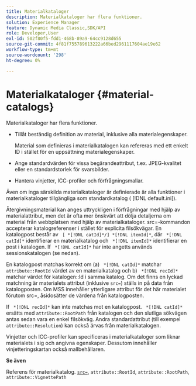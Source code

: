 ```yaml
---
title: Materialkataloger
description: Materialkataloger har flera funktioner.
solution: Experience Manager
feature: Dynamic Media Classic,SDK/API
role: Developer,User
exl-id: 502f80f5-fdd1-468b-89a9-64cc9128d655
source-git-commit: 4f81f755789613222a66bed2961117604ae19e62
workflow-type: tm+mt
source-wordcount: '298'
ht-degree: 0%

---
```


# Materialkataloger {#material-catalogs}

Materialkataloger har flera funktioner.

* Tillåt beständig definition av material, inklusive alla materialegenskaper.

  Material som definieras i materialkatalogen kan refereras med ett enkelt ID i stället för en uppsättning materialegenskaper.
* Ange standardvärden för vissa begärandeattribut, t.ex. JPEG-kvalitet eller en standardstorlek för svarsbilder.
* Hantera vinjetter, ICC-profiler och förfrågningsmallar.

Även om inga särskilda materialkataloger är definierade är alla funktioner i materialkataloger tillgängliga som standardkatalog ( [!DNL default.ini]).

Återgivningsmaterial kan anges uttryckligen i förfrågningar med hjälp av materialattribut, men det är ofta mer önskvärt att dölja detaljerna om material från webbplatsen med hjälp av materialkataloger. src=-kommandon accepterar katalogreferenser i stället för explicita filsökvägar. En katalogpost består av ` [ *[!DNL catId]*/] *[!DNL itemId]*`, där ` *[!DNL catId]*` identifierar en materialkatalog och ` *[!DNL itemId]*` identifierar en post i katalogen. If ` *[!DNL catId]*` har inte angetts används sessionskatalogen (se nedan).

En katalogpost matchas korrekt om (a) ` *[!DNL catId]*` matchar `attribute::RootId` värdet av en materialkatalog och b) ` *[!DNL recId]*` matchar värdet för katalogen::Id i samma katalog. Om det finns en lyckad matchning är materialets attribut (inklusive `src=`) ställs in på data från katalogposten. Om MSS innehåller ytterligare attribut för det här materialet förutom src=, åsidosätter de värdena från katalogposten.

If ` *[!DNL recId]*` kan inte matchas mot en katalogpost. ` *[!DNL catId]*` ersätts med `attribute::RootPath` från katalogen och den slutliga sökvägen antas sedan vara en enkel filsökväg. Andra standardattribut (till exempel `attribute::Resolution`) kan också ärvas från materialkatalogen.

Vinjetter och ICC-profiler kan specificeras i materialkataloger som liknar materialets i sig och angivna egenskaper. Dessutom innehåller vinjetteringskartan också mallbehållaren.

**Se även**

Referens för materialkatalog. [`src=`](../../../../../../ir-api/http-protocol/image-rendering-api-ref/c-ir-http-protocol-ref/c-ir-http-protocol-command-reference/r-ir-src.md#reference-62c98abad22149d68d405ed6aaff8272), `attribute::RootId`, `attribute::RootPath`, `attribute::VignettePath`
